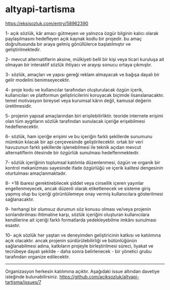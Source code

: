 # altyapi-tartisma

https://eksisozluk.com/entry/58962390

1- açık sözlük, kâr amacı gütmeyen ve yalnızca özgür bilginin kalıcı olarak paylaşılmasını hedefleyen açık kaynak kodlu bir projedir. bu amaç doğrultusunda bir araya gelmiş gönüllülerce başlatılmıştır ve geliştirilmektedir.

2- mevcut alternatiflerin aksine, mülkiyeti belli bir kişi veya ticari kuruluşa ait olmayan bir interaktif sözlük ihtiyacı ve arayışı sonucu ortaya çıkmıştır.

3- sözlük, amaçları ve yapısı gereği reklam almayacak ve bağışa dayalı bir gelir modelini benimseyecektir.

4- proje kodu ve kullanıcılar tarafından oluşturulacak özgün içerik, kullanıcıları ve platformun geliştiricilerini koruyacak biçimde lisanslanacaktır. temel motivasyon bireysel veya kurumsal kârın değil, kamusal değerin üretilmesidir.

5- projenin yapısal amaçlarından biri erişilebilirliktir. teoride internete erişimi olan tüm aygıtların sözlük tarafından sunulacak içeriğe erişebilmesi hedeflenecektir.

6- sözlük, ham içeriğe erişimi ve bu içeriğin farklı şekillerde sunumunu mümkün kılacak bir api çerçevesinde geliştirilecektir. ortak bir veri havuzunun farklı şekillerde işlenebilmesi ile teknik açıdan mevcut alternatiflerin ötesinde bir özgürlük sunulması hedeflenmektedir.

7- sözlük içeriğinin toplumsal katılımla düzenlenmesi, özgün ve organik bir kontrol mekanizması sayesinde ifade özgürlüğü ve içerik kalitesi dengesinin oturtulması amaçlanmaktadır.

8- +18 ibaresi gerektirebilecek şiddet veya cinsellik içeren yayınlar engellenmeyecek, ancak düzenli olarak etiketlenecek ve sisteme giriş yapmış olup bu içeriği görüntülemeye onay vermiş kullanıcılara gösterilmesi sağlanacaktır.

9- herhangi bir olumsuz durumun söz konusu olması ve/veya projenin sonlandırılması ihtimaline karşı, sözlük içeriğini oluşturan kullanıcılara kendilerine ait içeriği farklı formatlarda yedekleyebilme imkânı sunulması esastır.

10- açık sözlük her yaştan ve deneyimden geliştiricinin katkısı ve katılımına açık olacaktır. ancak projenin sürdürülebilirliği ve bütünlüğünün sağlanabilmesi adına, katkıların projeyle birleştirilmesi süreci, liyakat ve tecrübeye dayalı şekilde - daha sonra belirlenecek - bir yönetici grubu tarafından organize edilecektir.

---

Organizasyon herkesin katılımına açıktır. Aşağıdaki issue altından davetiye isteğinde bulunabilirsiniz.
https://github.com/aciksozluk/altyapi-tartisma/issues/7
